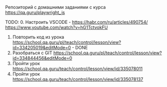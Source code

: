 Репозиторий с домашними заданиями с курса https://qa.guru/playwright_js 

TODO:
0. Настроить VSCODE - https://habr.com/ru/articles/490754/ https://www.youtube.com/watch?v=hG1TctvokFU 
1. Повторить код из урока https://school.qa.guru/pl/teach/control/lesson/view?id=334205019&editMode=0 - DONE
2. Разобраться с GIT https://school.qa.guru/pl/teach/control/lesson/view?id=334844456&editMode=0 
3. Пройти урок https://school.qa.guru/teach/control/lesson/view/id/335078011 
4. Пройти урок https://school.qa.guru/teach/control/lesson/view/id/335078137 